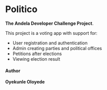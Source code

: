 # Politico
**The Andela Developer Challenge Project**.

This project is a voting app with support for:
* User registration and authentication
* Admin creating parties and political offices
* Petitions after elections
* Viewing election result

#### Author
**Oyekunle Oloyede**
